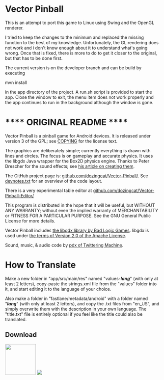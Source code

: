 # Vector Pinball

This is an attempt to port this game to Linux using Swing and the OpenGL renderer. 

I tried to keep the changes to the minimum and replaced the missing function to the best of my knowledge.
Unfortunately, the GL rendering does not work and i don't know enough about it to understand what's going wrong.
Once that is fixed, there is more to do to get it closer to the original, but that has to be done first.

The current version is on the developer branch and can be build by executing

mvn install

in the app directory of the project. A run.sh script is provided to start the app. Close the window to exit, the menu item does not work properly and the app continues to run in the background although the window is gone.

# **** ORIGINAL README ****

Vector Pinball is a pinball game for Android devices.
It is released under version 3 of the GPL; see [COPYING](COPYING.txt) for the license text.

The graphics are deliberately simple; currently everything is drawn with lines and circles.
The focus is on gameplay and accurate physics.
It uses the libgdx Java wrapper for the Box2D physics engine.
Thanks to Peter Drescher for the sound effects; see [his article on creating them](https://www.twittering.com/webarchive_articles/FMOD%20for%20Android%20-%20O'Reilly%20Broadcast.html).

The GitHub project page is: [github.com/dozingcat/Vector-Pinball/](https://github.com/dozingcat/Vector-Pinball/).
See [devnotes.txt](devnotes.txt) for an overview of the code layout.

There is a very experimental table editor at [github.com/dozingcat/Vector-Pinball-Editor/](https://github.com/dozingcat/Vector-Pinball-Editor/)

This program is distributed in the hope that it will be useful,
but WITHOUT ANY WARRANTY; without even the implied warranty of
MERCHANTABILITY or FITNESS FOR A PARTICULAR PURPOSE.  See the
GNU General Public License for more details.

Vector Pinball includes [the libgdx library by Bad Logic Games](http://libgdx.badlogicgames.com/).
libgdx is used under [the terms of Version 2.0 of the Apache License](https://www.apache.org/licenses/LICENSE-2.0).

Sound, music, & audio code by [pdx of Twittering Machine](http://www.twittering.com).

# How to Translate

Make a new folder in "app/src/main/res" named "values-**_lang_**" (with only at least 2 letters), copy-paste the strings.xml file from the "values" folder into it, and start editing it to the language of your choice.

Also make a folder in "fastlane/metadata/android" with a folder named "**_lang_**" (with only at least 2 letters), and copy the .txt files from "en_US", and simply overwrite them with the description in your own language. The "title.txt" file is entirely optional if you feel like the title could also be translated.

## Download

[<img src="https://fdroid.gitlab.io/artwork/badge/get-it-on.png" height="100">]([https://f-droid.org/packages/com.dozingcatsoftware.bouncy/])
[<img src="https://user-images.githubusercontent.com/33793273/132640445-ee1c74c2-9330-4ba9-93f8-218acd52fab9.png">](https://play.google.com/store/apps/details?id=com.dozingcatsoftware.bouncy)
